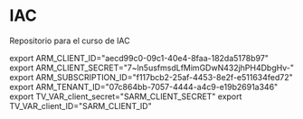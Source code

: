# IAC
Repositorio para el curso de IAC

export ARM_CLIENT_ID="aecd99c0-09c1-40e4-8faa-182da5178b97"
export ARM_CLIENT_SECRET="7~ln5usfmsdLfMimGDwN432jhPH4DbgHv-"
export ARM_SUBSCRIPTION_ID="f117bcb2-25af-4453-8e2f-e511634fed72"
export ARM_TENANT_ID="07c864bb-7057-4444-a4c9-e19b2691a346"
export TV_VAR_client_secret="SARM_CLIENT_SECRET"
export TV_VAR_client_ID="SARM_CLIENT_ID"
